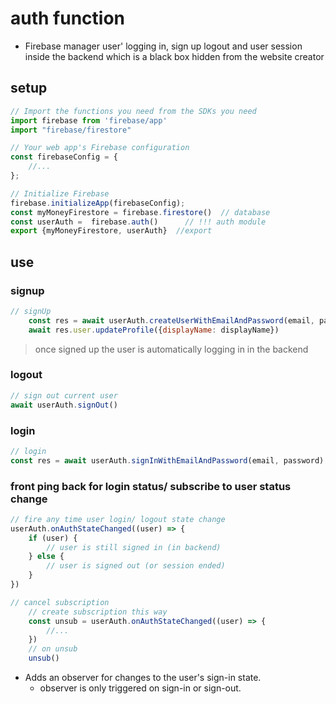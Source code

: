 # auth function
- Firebase manager user' logging in, sign up logout and user session inside the backend which is a black box hidden from the website creator
## setup
```js
// Import the functions you need from the SDKs you need
import firebase from 'firebase/app'
import "firebase/firestore" 

// Your web app's Firebase configuration
const firebaseConfig = {
    //...
};

// Initialize Firebase
firebase.initializeApp(firebaseConfig);
const myMoneyFirestore = firebase.firestore()  // database
const userAuth =  firebase.auth()      // !!! auth module
export {myMoneyFirestore, userAuth}  //export
```


## use
### signup
```js
// signUp
    const res = await userAuth.createUserWithEmailAndPassword(email, password)  // res: null if fail
    await res.user.updateProfile({displayName: displayName})
```
> once signed up the user is automatically logging in in the backend

### logout
```js
// sign out current user
await userAuth.signOut()
```

### login
```js
// login
const res = await userAuth.signInWithEmailAndPassword(email, password)
```

### front ping back for login status/ subscribe to user status change
```js
// fire any time user login/ logout state change
userAuth.onAuthStateChanged((user) => {
    if (user) {
        // user is still signed in (in backend)
    } else {
        // user is signed out (or session ended)
    }
})

// cancel subscription
    // create subscription this way
    const unsub = userAuth.onAuthStateChanged((user) => {
        //...
    })
    // on unsub
    unsub()
```
- Adds an observer for changes to the user's sign-in state.
  - observer is only triggered on sign-in or sign-out.